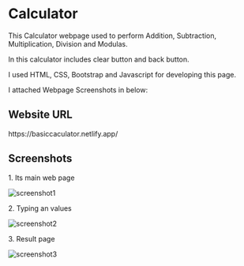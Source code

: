 <h1>Calculator</h1>
<p>This Calculator webpage used to perform Addition, Subtraction, Multiplication, Division and Modulas.</p>
<p>In this calculator includes clear button and back button.</p>
<p>I used HTML, CSS, Bootstrap and Javascript for developing this page.</p>
<p>I attached Webpage Screenshots in below:</p>

<h2>Website URL</h2>
https://basiccaculator.netlify.app/

<h2>Screenshots</h2>
<p>1. Its main web page</p>
<img src="./images/screenshot1" alt="screenshot1"><br>

<p>2. Typing an values</p>
<img src="./images/screenshot2" alt="screenshot2"><br>

<p>3. Result page</p>
<img src="./images/screenshot3" alt="screenshot3"><br>
